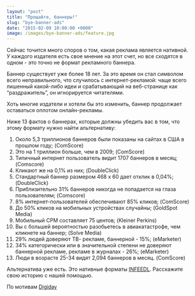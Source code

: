 ```yaml
---
layout: "post"
title: "Прощайте, баннеры!"
slug: "bye-banner-ads"
date: "2015-02-09 10:00:00 +0000"
image: /images/bye-banner-ads/feature.jpg
---
```


Сейчас точится много споров о том, какая реклама является нативной. У каждого издателя есть свое мнение на этот счет, но все сходятся в одном - это точно не формат рекламного баннера.

Баннер существует уже более 18 лет. За это время он стал символом всего неправильного, что случилось с интернет-рекламой: чаще всего лишенный какой-либо идеи и срабатывающий на веб-странице как “раздражитель”, он игнорируется читателями.

Хоть многие издатели и хотели бы это изменить, баннер продолжает оставаться оплотом онлайн-рекламы.

Ниже 13 фактов о баннерах, которые должны  убедить вас в том, что этому формату нужно найти альтернативу:

1. Около 5,3 триллионов баннеров были показаны на сайтах в США в прошлом году;
(ComScore)
1. Это на 1 триллион больше, чем в 2009; (ComScore)
1. Типичный интернет пользователь видит 1707 баннеров в месяц; (Comscore)
1. Кликают же на 0,1% из них; (DoubleClick)
1. Стандартный баннер размером 468 x 60 дает отклик в 0,04%; (DoubleClick)
1. Приблизительно 31% баннеров никогда не попадается на глаза пользователям; (Comscore)
1. 8% интернет-пользователей обеспечивают 85% кликов; (ComScore)
1. До 50% кликов на мобильных устройствах случайны; (GoldSpot Media)
1. Мобильный CPM составляет 75 центов; (Kleiner Perkins)
1. Вы с большей вероятностью разобьетесь в авиакатастрофе, чем кликнете на баннер; (Solve Media)
1. 29% людей доверяют ТВ- рекламе, баннерной - 15%; (eMarketer)
1. 34% категорически или в значительной степени не доверяют баннерной рекламе, рекламе в журналах - 26%; (eMarketer)
1. Люди в возрасте 25-34 видят 2,094 баннеров в месяц. (ComScore)

Альтернатива уже есть. Это нативные форматы [INFEEDL](http://infeedl.com). Расскажите свою историю с нашей помощью.

По мотивам [Digiday](http://digiday.com/publishers/15-alarming-stats-about-banner-ads/)
